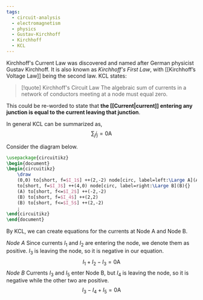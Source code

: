 ```yaml
---
tags:
  - circuit-analysis
  - electromagnetism
  - physics
  - Gustav-Kirchhoff
  - Kirchhoff
  - KCL
---
```

Kirchhoff's Current Law was discovered and named after German physicist Gustav Kirchhoff. It is also known as *Kirchhoff's First Law*, with [[Kirchhoff’s Voltage Law]] being the second law. KCL states:

> [!quote] Kirchhoff's Circuit Law
> The algebraic sum of currents in a network of conductors meeting at a node must equal zero.

This could be re-worded to state that **the [[Current|current]] entering any junction is equal to the current leaving that junction**. 

In general KCL can be summarized as,
$$
	\sum_{j}i_j=0\text{A}
$$

Consider the diagram below.

```tikz
\usepackage{circuitikz}
\begin{document}
\begin{circuitikz}
	\draw
	(0,0) to[short, f=$I_1$] ++(2,-2) node[circ, label=left:\Large A](A){}
	to[short, f=$I_3$] ++(4,0) node[circ, label=right:\Large B](B){}
	(A) to[short, f<=$I_2$] ++(-2,-2)
	(B) to[short, f=$I_4$] ++(2,2)
	(B) to[short, f<=$I_5$] ++(2,-2)
	;
\end{circuitikz}
\end{document}
```

By KCL, we can create equations for the currents at Node A and Node B.

*Node A*
Since currents $I_1$ and $I_2$ are entering the node, we denote them as positive. $I_3$ is leaving the node, so it is negative in our equation.
$$
	I_1+I_2-I_3=0\text{A}
$$
*Node B*
Currents $I_3$ and $I_5$ enter Node B, but $I_4$ is leaving the node, so it is negative while the other two are positive.
$$
	I_3-I_4+I_5=0\text{A}
$$
